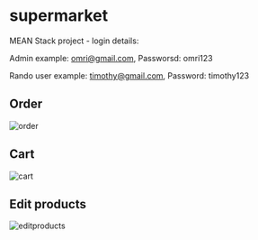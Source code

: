 # supermarket
MEAN Stack project - login details:

Admin example: omri@gmail.com, Passworsd: omri123

Rando user example: timothy@gmail.com, Password: timothy123
## Order

![order](https://user-images.githubusercontent.com/37377389/48843035-a0038100-ed9e-11e8-8cfa-6dab5dac44d3.PNG)
## Cart

![cart](https://user-images.githubusercontent.com/37377389/48843050-a98ce900-ed9e-11e8-836c-11782585f372.PNG)
## Edit products

![editproducts](https://user-images.githubusercontent.com/37377389/48843059-b01b6080-ed9e-11e8-81f1-89d6834e287f.PNG)
